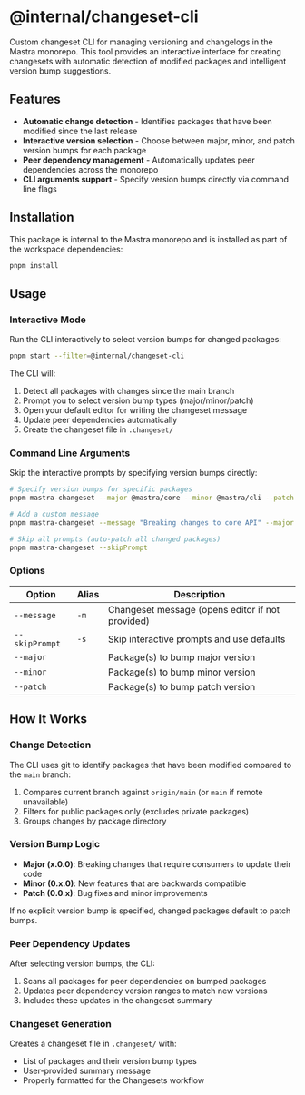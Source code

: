 # @internal/changeset-cli

Custom changeset CLI for managing versioning and changelogs in the Mastra monorepo. This tool provides an interactive interface for creating changesets with automatic detection of modified packages and intelligent version bump suggestions.

## Features

- **Automatic change detection** - Identifies packages that have been modified since the last release
- **Interactive version selection** - Choose between major, minor, and patch version bumps for each package
- **Peer dependency management** - Automatically updates peer dependencies across the monorepo
- **CLI arguments support** - Specify version bumps directly via command line flags

## Installation

This package is internal to the Mastra monorepo and is installed as part of the workspace dependencies:

```bash
pnpm install
```

## Usage

### Interactive Mode

Run the CLI interactively to select version bumps for changed packages:

```bash
pnpm start --filter=@internal/changeset-cli
```

The CLI will:

1. Detect all packages with changes since the main branch
2. Prompt you to select version bump types (major/minor/patch)
3. Open your default editor for writing the changeset message
4. Update peer dependencies automatically
5. Create the changeset file in `.changeset/`

### Command Line Arguments

Skip the interactive prompts by specifying version bumps directly:

```bash
# Specify version bumps for specific packages
pnpm mastra-changeset --major @mastra/core --minor @mastra/cli --patch @mastra/memory

# Add a custom message
pnpm mastra-changeset --message "Breaking changes to core API" --major @mastra/core

# Skip all prompts (auto-patch all changed packages)
pnpm mastra-changeset --skipPrompt
```

### Options

| Option         | Alias | Description                                      |
| -------------- | ----- | ------------------------------------------------ |
| `--message`    | `-m`  | Changeset message (opens editor if not provided) |
| `--skipPrompt` | `-s`  | Skip interactive prompts and use defaults        |
| `--major`      |       | Package(s) to bump major version                 |
| `--minor`      |       | Package(s) to bump minor version                 |
| `--patch`      |       | Package(s) to bump patch version                 |

## How It Works

### Change Detection

The CLI uses git to identify packages that have been modified compared to the `main` branch:

1. Compares current branch against `origin/main` (or `main` if remote unavailable)
2. Filters for public packages only (excludes private packages)
3. Groups changes by package directory

### Version Bump Logic

- **Major (x.0.0)**: Breaking changes that require consumers to update their code
- **Minor (0.x.0)**: New features that are backwards compatible
- **Patch (0.0.x)**: Bug fixes and minor improvements

If no explicit version bump is specified, changed packages default to patch bumps.

### Peer Dependency Updates

After selecting version bumps, the CLI:

1. Scans all packages for peer dependencies on bumped packages
2. Updates peer dependency version ranges to match new versions
3. Includes these updates in the changeset summary

### Changeset Generation

Creates a changeset file in `.changeset/` with:

- List of packages and their version bump types
- User-provided summary message
- Properly formatted for the Changesets workflow
